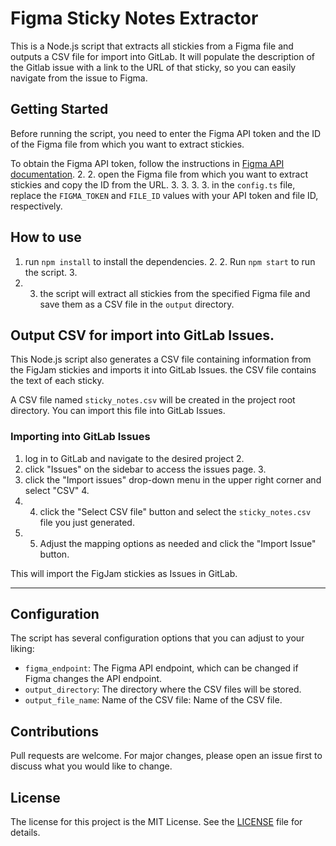 # Figma Sticky Notes Extractor

This is a Node.js script that extracts all stickies from a Figma file and outputs a CSV file for import into GitLab.
It will populate the description of the Gitlab issue with a link to the URL of that sticky, so you can easily navigate from the issue to Figma.

## Getting Started

Before running the script, you need to enter the Figma API token and the ID of the Figma file from which you want to extract stickies.

To obtain the Figma API token, follow the instructions in [Figma API documentation](https://www.figma.com/developers/docs). 2.
2. open the Figma file from which you want to extract stickies and copy the ID from the URL. 3. 3.
3. 3. in the `config.ts` file, replace the `FIGMA_TOKEN` and `FILE_ID` values with your API token and file ID, respectively.

## How to use

1. run `npm install` to install the dependencies. 2. 2.
Run `npm start` to run the script. 3.
3. 3. the script will extract all stickies from the specified Figma file and save them as a CSV file in the `output` directory.

## Output CSV for import into GitLab Issues.

This Node.js script also generates a CSV file containing information from the FigJam stickies and imports it into GitLab Issues. the CSV file contains the text of each sticky.

A CSV file named `sticky_notes.csv` will be created in the project root directory. You can import this file into GitLab Issues.

### Importing into GitLab Issues

1. log in to GitLab and navigate to the desired project 2.
2. click "Issues" on the sidebar to access the issues page. 3.
3. click the "Import issues" drop-down menu in the upper right corner and select "CSV" 4.
4. 4. click the "Select CSV file" button and select the `sticky_notes.csv` file you just generated.
5. 5. Adjust the mapping options as needed and click the "Import Issue" button.

This will import the FigJam stickies as Issues in GitLab.

---

## Configuration

The script has several configuration options that you can adjust to your liking:

- `figma_endpoint`: The Figma API endpoint, which can be changed if Figma changes the API endpoint.
- `output_directory`: The directory where the CSV files will be stored.
- `output_file_name`: Name of the CSV file: Name of the CSV file.

## Contributions

Pull requests are welcome. For major changes, please open an issue first to discuss what you would like to change.

## License

The license for this project is the MIT License. See the [LICENSE](LICENSE) file for details.
